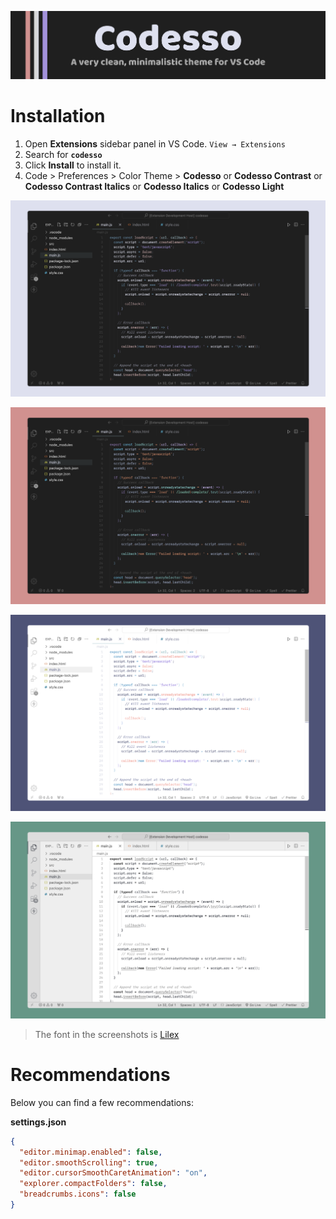 ![Cover](https://raw.githubusercontent.com/vadyapan/theme-codesso/main/assets/header.png)

# Installation

1. Open **Extensions** sidebar panel in VS Code. `View → Extensions`
2. Search for **`codesso`**
3. Click **Install** to install it.
4. Code > Preferences > Color Theme >
   **Codesso** or **Codesso Contrast** or **Codesso Contrast Italics** or **Codesso Italics** or **Codesso Light**

<div align="center">

![ScreenShot](https://raw.githubusercontent.com/vadyapan/theme-codesso/main/assets/c.png)

![ScreenShot](https://raw.githubusercontent.com/vadyapan/theme-codesso/main/assets/cc.png)

![ScreenShot](https://raw.githubusercontent.com/vadyapan/theme-codesso/main/assets/cl.png)

![ScreenShot](https://raw.githubusercontent.com/vadyapan/theme-codesso/main/assets/cm.png)

</div>

> The font in the screenshots is [Lilex][lilex-install]

[lilex-install]: https://github.com/iaolo/iA-Fonts/tree/master/iA%20Writer%20Mono

# Recommendations

Below you can find a few recommendations:

**settings.json**

```json
{
  "editor.minimap.enabled": false,
  "editor.smoothScrolling": true,
  "editor.cursorSmoothCaretAnimation": "on",
  "explorer.compactFolders": false,
  "breadcrumbs.icons": false
}
```
